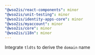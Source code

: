```yaml
---
"@wso2is/react-components": minor
"@wso2is/unit-testing": minor
"@wso2is/identity-apps-core": minor
"@wso2is/myaccount": minor
"@wso2is/core": minor
"@wso2is/i18n": minor
---
```


Integrate `tldts` to derive the `domain` name
